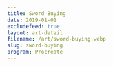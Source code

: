 ```yaml
---
title: Sword Buying
date: 2019-01-01
excludefeed: true
layout: art-detail
filename: /art/sword-buying.webp
slug: sword-buying
program: Procreate
---
```


